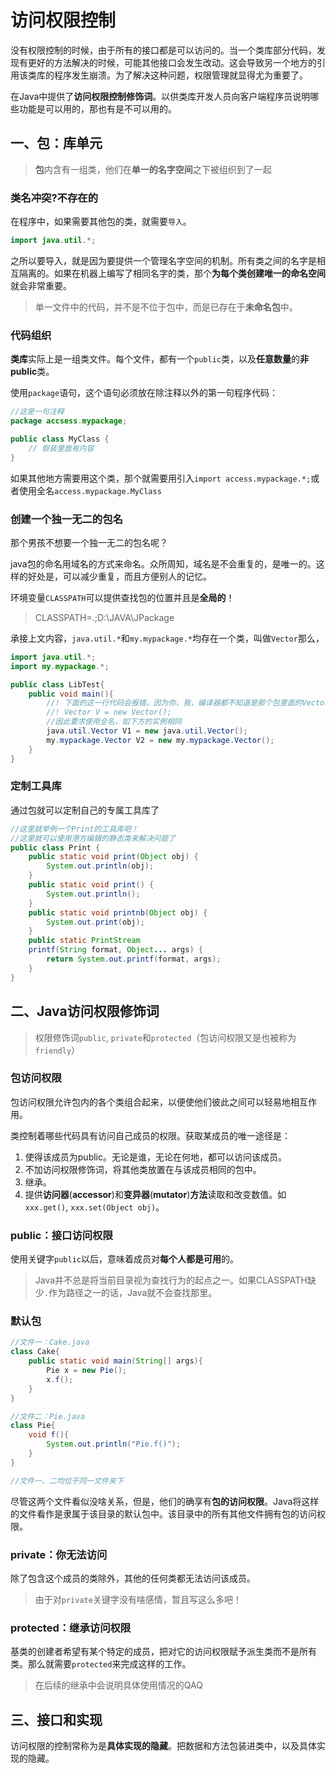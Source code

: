 # 访问权限控制

没有权限控制的时候，由于所有的接口都是可以访问的。当一个类库部分代码，发现有更好的方法解决的时候，可能其他接口会发生改动。这会导致另一个地方的引用该类库的程序发生崩溃。为了解决这种问题，权限管理就显得尤为重要了。

在Java中提供了**访问权限控制修饰词**。以供类库开发人员向客户端程序员说明哪些功能是可以用的，那也有是不可以用的。

## **一、包：库单元**

> **包**内含有一组类，他们在**单一的名字空间**之下被组织到了一起

### **类名冲突?不存在的**

在程序中，如果需要其他包的类，就需要`导入`。
```java
import java.util.*;
```

之所以要导入，就是因为要提供一个管理名字空间的机制。所有类之间的名字是相互隔离的。如果在机器上编写了相同名字的类，那个**为每个类创建唯一的命名空间**就会非常重要。

> 单一文件中的代码，并不是不位于包中，而是已存在于**未命名包**中。

### **代码组织**

**类库**实际上是一组类文件。每个文件，都有一个`public`类，以及**任意数量**的**非public**类。

使用`package`语句，这个语句必须放在除注释以外的第一句程序代码：
```java
//这是一句注释
package accsess.mypackage;

public class MyClass {
    // 假装里面有内容
}
```

如果其他地方需要用这个类，那个就需要用引入`import access.mypackage.*;`或者使用全名`access.mypackage.MyClass`

### **创建一个独一无二的包名**

那个男孩不想要一个独一无二的包名呢？

java包的命名用域名的方式来命名。众所周知，域名是不会重复的，是唯一的。这样的好处是，可以减少重复，而且方便别人的记忆。

环境变量`CLASSPATH`可以提供查找包的位置并且是**全局的**！
> CLASSPATH=.;D:\JAVA\JPackage

承接上文内容，`java.util.*`和`my.mypackage.*`均存在一个类，叫做`Vector`那么，
```java
import java.util.*;
import my.mypackage.*;

public class LibTest{
    public void main(){
        //! 下面的这一行代码会报错，因为你，我，编译器都不知道是那个包里面的Vector类
        //! Vector V = new Vector();
        //因此要求使用全名，如下方的实例相同
        java.util.Vector V1 = new java.util.Vector();
        my.mypackage.Vector V2 = new my.mypackage.Vector();
    }
}
```

### **定制工具库**

通过包就可以定制自己的专属工具库了
```java
//这里就举例一个Print的工具库吧！
//这里就可以使用港方编辑的静态类来解决问题了
public class Print {  
    public static void print(Object obj) {
        System.out.println(obj);
    }
    public static void print() {
        System.out.println();
    }
    public static void printnb(Object obj) {
        System.out.print(obj);
    }
    public static PrintStream
    printf(String format, Object... args) {
        return System.out.printf(format, args);
    }
}
```
## **二、Java访问权限修饰词**

> 权限修饰词`public`, `private`和`protected`（包访问权限又是也被称为`friendly`）

### **包访问权限**

包访问权限允许包内的各个类组合起来，以便使他们彼此之间可以轻易地相互作用。

类控制着哪些代码具有访问自己成员的权限。获取某成员的唯一途径是：

1. 使得该成员为public。无论是谁，无论在何地，都可以访问该成员。
2. 不加访问权限修饰词，将其他类放置在与该成员相同的包中。
3. 继承。
4. 提供**访问器**(**accessor**)和**变异器**(**mutator**)**方法**读取和改变数值。如`xxx.get()`, `xxx.set(Object obj)`。

### **public：接口访问权限**

使用关键字`public`以后，意味着成员对**每个人都是可用**的。


> Java并不总是将当前目录视为查找行为的起点之一。如果CLASSPATH缺少`.`作为路径之一的话，Java就不会查找那里。

### **默认包**

```java
//文件一：Cake.java
class Cake{
    public static void main(String[] args){
        Pie x = new Pie();
        x.f();
    }
}

//文件二：Pie.java
class Pie{
    void f(){
        System.out.println("Pie.f()");
    }
}

//文件一、二均位于同一文件夹下
```

尽管这两个文件看似没啥关系，但是，他们的确享有**包的访问权限**。Java将这样的文件看作是隶属于该目录的默认包中。该目录中的所有其他文件拥有包的访问权限。

### **private：你无法访问**

除了包含这个成员的类除外，其他的任何类都无法访问该成员。

> 由于对`private`关键字没有啥感情，暂且写这么多吧！

### **protected：继承访问权限**

基类的创建者希望有某个特定的成员，把对它的访问权限赋予派生类而不是所有类。那么就需要`protected`来完成这样的工作。

> 在后续的继承中会说明具体使用情况的QAQ

## **三、接口和实现**

访问权限的控制常称为是**具体实现的隐藏**。把数据和方法包装进类中，以及具体实现的隐藏。